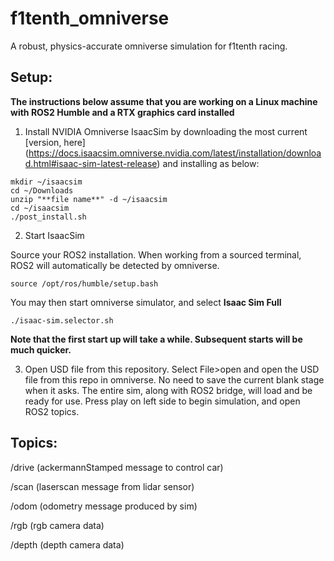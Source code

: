 # f1tenth_omniverse
A robust, physics-accurate omniverse simulation for f1tenth racing.

## Setup:
**The instructions below assume that you are working on a Linux machine with ROS2 Humble and a RTX graphics card installed**

1. Install NVIDIA Omniverse IsaacSim by downloading the most current [version, here] (https://docs.isaacsim.omniverse.nvidia.com/latest/installation/download.html#isaac-sim-latest-release) and installing as below:

```
mkdir ~/isaacsim
cd ~/Downloads
unzip "**file name**" -d ~/isaacsim
cd ~/isaacsim
./post_install.sh
```

2. Start IsaacSim

Source your ROS2 installation. When working from a sourced terminal, ROS2 will automatically be detected by omniverse.

```
source /opt/ros/humble/setup.bash
```

You may then start omniverse simulator, and select **Isaac Sim Full**

```
./isaac-sim.selector.sh
```

**Note that the first start up will take a while. Subsequent starts will be much quicker.**

3. Open USD file from this repository.
Select File>open and open the USD file from this repo in omniverse. No need to save the current blank stage when it asks. The entire sim, along with ROS2 bridge, will load and be ready for use. Press play on left side to begin simulation, and open ROS2 topics.

## Topics:
/drive (ackermannStamped message to control car)

/scan (laserscan message from lidar sensor)

/odom (odometry message produced by sim)

/rgb (rgb camera data)

/depth (depth camera data)
